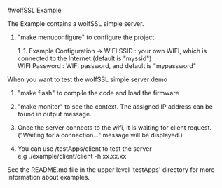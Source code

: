 #wolfSSL Example

The Example contains a wolfSSL simple server.

1. "make menuconfigure" to configure the project

    1-1. Example Configuration ->
           WIFI SSID : your own WIFI, which is connected to the Internet.(default is "myssid")  
           WIFI Password : WIFI password, and default is "mypassword"

When you want to test the wolfSSL simple server demo

1. "make flash" to compile the code and load the firmware
2. "make monitor" to see the context. The assigned IP address can be found in output message.
3. Once the server connects to the wifi, it is waiting for client request.  
    ("Waiting for a connection..." message will be displayed.)
   
4. You can use <wolfssl>/testApps/client to test the server  
    e.g ./example/client/client -h xx.xx.xx

See the README.md file in the upper level 'testApps' directory for more information about examples.

